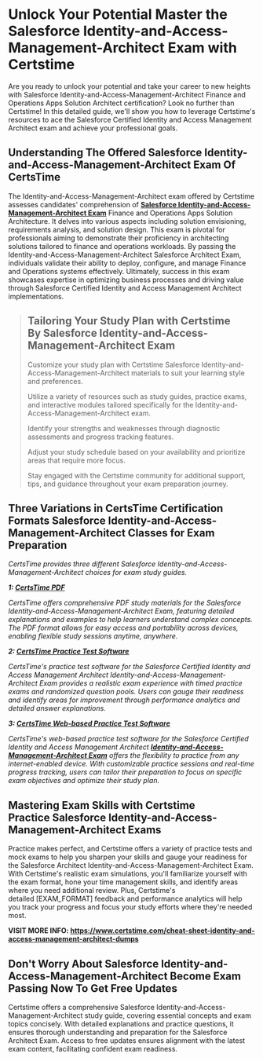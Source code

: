 <h1><strong>Unlock Your Potential Master the Salesforce Identity-and-Access-Management-Architect Exam with Certstime</strong></h1>

<p>Are you ready to unlock your potential and take your career to new heights with Salesforce Identity-and-Access-Management-Architect Finance and Operations Apps Solution Architect certification? Look no further than Certstime! In this detailed guide, we'll show you how to leverage Certstime's resources to ace the Salesforce Certified Identity and Access Management Architect exam and achieve your professional goals.</p>

<h2><strong>Understanding The Offered Salesforce Identity-and-Access-Management-Architect Exam Of CertsTime</strong></h2>

<p>The Identity-and-Access-Management-Architect exam offered by Certstime assesses candidates' comprehension of <strong><a href="https://www.certstime.com/cheat-sheet-salesforce-dumps">Salesforce Identity-and-Access-Management-Architect Exam</a></strong> Finance and Operations Apps Solution Architecture. It delves into various aspects including solution envisioning, requirements analysis, and solution design. This exam is pivotal for professionals aiming to demonstrate their proficiency in architecting solutions tailored to finance and operations workloads. By passing the Identity-and-Access-Management-Architect Salesforce Architect Exam, individuals validate their ability to deploy, configure, and manage Finance and Operations systems effectively. Ultimately, success in this exam showcases expertise in optimizing business processes and driving value through Salesforce Certified Identity and Access Management Architect implementations.</p>

<blockquote>
<h2><strong>Tailoring Your Study Plan with Certstime By Salesforce Identity-and-Access-Management-Architect Exam</strong></h2>

<p>Customize your study plan with Certstime Salesforce Identity-and-Access-Management-Architect materials to suit your learning style and preferences.</p>

<p>Utilize a variety of resources such as study guides, practice exams, and interactive modules tailored specifically for the Identity-and-Access-Management-Architect exam.</p>

<p>Identify your strengths and weaknesses through diagnostic assessments and progress tracking features.</p>

<p>Adjust your study schedule based on your availability and prioritize areas that require more focus.</p>

<p>Stay engaged with the Certstime community for additional support, tips, and guidance throughout your exam preparation journey.</p>
</blockquote>

<h2><meta name="generator" content="quillbot-pphr" /><strong>Three Variations in CertsTime Certification Formats Salesforce Identity-and-Access-Management-Architect Classes for Exam Preparation</strong></h2>

<p><em>CertsTime provides three different Salesforce Identity-and-Access-Management-Architect <meta name="generator" content="quillbot-pphr" />choices for exam study guides.</em></p>

<p><em><strong>1: <u>CertsTime PDF</u></strong></em></p>

<p><em>CertsTime offers comprehensive PDF study materials for the Salesforce Identity-and-Access-Management-Architect Exam, featuring detailed explanations and examples to help learners understand complex concepts. The PDF format allows for easy access and portability across devices, enabling flexible study sessions anytime, anywhere.</em></p>

<p><em><strong>2: <u>CertsTime Practice Test Software</u></strong></em></p>

<p><em>CertsTime's practice test software for the Salesforce Certified Identity and Access Management Architect Identity-and-Access-Management-Architect Exam provides a realistic exam experience with timed practice exams and randomized question pools. Users can gauge their readiness and identify areas for improvement through performance analytics and detailed answer explanations.</em></p>

<p><em><strong>3: <u>CertsTime Web-based Practice Test Software</u></strong></em></p>

<p><em>CertsTime's web-based practice test software for the Salesforce Certified Identity and Access Management Architect <strong><a href="https://www.certstime.com/questions/salesforce/identity-and-access-management-architect-exam">Identity-and-Access-Management-Architect Exam</a></strong> offers the flexibility to practice from any internet-enabled device. With customizable practice sessions and real-time progress tracking, users can tailor their preparation to focus on specific exam objectives and optimize their study plan.</em></p>

<h2><strong>Mastering Exam Skills with Certstime Practice Salesforce Identity-and-Access-Management-Architect Exams</strong></h2>

<p>Practice makes perfect, and Certstime offers a variety of practice tests and mock exams to help you sharpen your skills and gauge your readiness for the Salesforce Architect Identity-and-Access-Management-Architect Exam. With Certstime's realistic exam simulations, you'll familiarize yourself with the exam format, hone your time management skills, and identify areas where you need additional review. Plus, Certstime's detailed [EXAM_FORMAT] feedback and performance analytics will help you track your progress and focus your study efforts where they're needed most.</p>

<p><strong>VISIT MORE INFO: <a href="https://www.certstime.com/cheat-sheet-identity-and-access-management-architect-dumps">https://www.certstime.com/cheat-sheet-identity-and-access-management-architect-dumps</a></strong></p>

<h2><meta name="generator" content="quillbot-pphr" /><strong>Don't Worry About Salesforce Identity-and-Access-Management-Architect Become Exam Passing Now To Get Free Updates</strong></h2>

<p>Certstime offers a comprehensive Salesforce Identity-and-Access-Management-Architect study guide, covering essential concepts and exam topics concisely. With detailed explanations and practice questions, it ensures thorough understanding and preparation for the Salesforce Architect Exam. Access to free updates ensures alignment with the latest exam content, facilitating confident exam readiness.</p>
